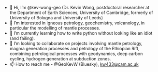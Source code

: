 - 👋 Hi, I’m @kev-wong-geo (Dr. Kevin Wong, postdoctoral researcher at the Department of Earth Sciences, University of Cambridge, formerly of University of Bologna and University of Leeds)
- 👀 I’m interested in igneous petrology, geochemistry, volcanology, in particular the modelling of mantle processes.
- 🌱 I’m currently learning how to write python without looking like an idiot (and failing).
- 💞️ I’m looking to collaborate on projects involving mantle petrology, magma generation processes and petrology of the Ethiopian Rift, combining petrological processes with geodynamics, deep carbon cycling, hydrogen generation at subduction zones.
- 📫 How to reach me - @GeoKevW (Bluesky), kw433@cam.ac.uk

<!---
kev-wong-geo/kev-wong-geo is a ✨ special ✨ repository because its `README.md` (this file) appears on your GitHub profile.
You can click the Preview link to take a look at your changes.
--->

